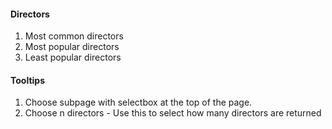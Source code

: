 #### Directors

1. Most common directors
2. Most popular directors
3. Least popular directors

#### Tooltips

1. Choose subpage with selectbox at the top of the page.
2. Choose n directors - Use this to select how many directors are returned
